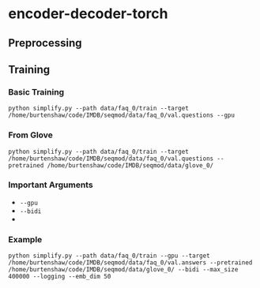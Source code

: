 # encoder-decoder-torch

## Preprocessing

## Training 

### Basic Training 

```
python simplify.py --path data/faq_0/train --target /home/burtenshaw/code/IMDB/seqmod/data/faq_0/val.questions --gpu 
```

### From Glove

```
python simplify.py --path data/faq_0/train --target /home/burtenshaw/code/IMDB/seqmod/data/faq_0/val.questions --pretrained /home/burtenshaw/code/IMDB/seqmod/data/glove_0/ 
```

### Important Arguments 

* ```--gpu```
* ```--bidi```
* 

### Example

```
python simplify.py --path data/faq_0/train --gpu --target /home/burtenshaw/code/IMDB/seqmod/data/faq_0/val.answers --pretrained /home/burtenshaw/code/IMDB/seqmod/data/glove_0/ --bidi --max_size 400000 --logging --emb_dim 50
```
